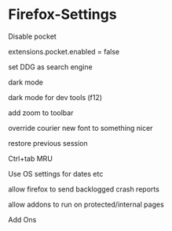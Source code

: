 # Firefox-Settings

Disable pocket

extensions.pocket.enabled = false

set DDG as search engine


dark mode

dark mode for dev tools (f12)

add zoom to toolbar

override courier new font to something nicer

restore previous session

Ctrl+tab MRU

Use OS settings for dates etc

allow firefox to send backlogged crash reports

allow addons to run on protected/internal pages

Add Ons


